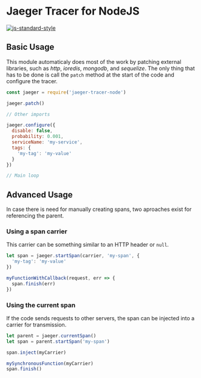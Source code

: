 # Jaeger Tracer for NodeJS
[![js-standard-style](https://cdn.rawgit.com/standard/standard/master/badge.svg)](http://standardjs.com)

## Basic Usage
This module automaticaly does most of the work by patching external libraries, such as _http_, _ioredis_, _mongodb_, and _sequelize_. The only thing that has to be done is call the `patch` method at the start of the code and configure the tracer.

```javascript
const jaeger = require('jaeger-tracer-node')

jaeger.patch()

// Other imports

jaeger.configure({
  disable: false,
  probability: 0.001,
  serviceName: 'my-service',
  tags: {
    'my-tag': 'my-value'
  }
})

// Main loop
```

## Advanced Usage
In case there is need for manually creating spans, two aproaches exist for referencing the parent.

### Using a span carrier
This carrier can be something similar to an HTTP header or `null`.

```javascript
let span = jaeger.startSpan(carrier, 'my-span', {
  'my-tag': 'my-value'
})

myFunctionWithCallback(request, err => {
  span.finish(err)
})
```

### Using the current span
If the code sends requests to other servers, the span can be injected into a carrier for transmission.

```javascript
let parent = jaeger.currentSpan()
let span = parent.startSpan('my-span')

span.inject(myCarrier)

mySynchronousFunction(myCarrier)
span.finish()
```
